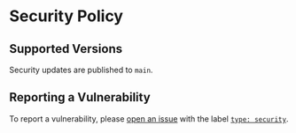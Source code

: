 # Security Policy

## Supported Versions

Security updates are published to `main`.

## Reporting a Vulnerability

To report a vulnerability, please [open an issue](https://github.com/Cynnexis/expand-emoji/issues) with the label [`type: security`](https://github.com/Cynnexis/expand-emoji/labels/type%3A%20security).
